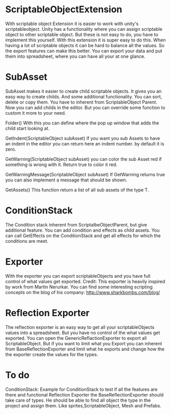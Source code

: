 # ScriptableObjectExtension
With scriptable object Extension it is easier to work with unity's scriptableobject. Unity has a functionality where you can assign scriptable object to other scriptable object. But these is not easy to do, you have to implement this yourself. With this extension it is super easy to do this. When having a lot of scriptable objects it can be hard to balance all the values. So the export features can make this better. You can export your data and put them into spreadsheet, where you can have all your at one glance.

# SubAsset
SubAsset makes it easier to create child scriptable objects. It gives you an easy way to create childs. And some additional functionality. You can sort, delete or copy them. You have to inherent from ScriptableObject Parent. Now you can add childs in the editor. But you can override some function to custom it more to your need.

Folder() With this you can define where the pop up window that adds the child start looking at.

GetIndent(ScriptableObject subAsset) If you want you sub Assets to have an indent in the editor you can return here an indent number. by default it is zero.

GetWarning(ScriptableObject subAsset) you can color the sub Asset red if something is wrong with it. Return true to color it red.

GetWarningMessage(ScriptableObject subAsset) If GetWarning returns true you can also implement a message that should be shown.

GetAssets() This function return a list of all sub assets of the type T.

# ConditionStack
The Condition stack inherent from ScriptalbeObjectParent, but give additional feature. You can add condition and effects as child assets. You can call GetEffects on the ConditionStack and get all effects for which the conditions are meet.

# Exporter
With the exporter you can export scriptableObjects and you have full control of what values get exported.
Credit: This exporter is heavily inspired by work from Martin Nerurkar. You can find some interesting scripting concepts on the blog of his company: http://www.sharkbombs.com/blog/

# Reflection Exporter
The reflection exporter is an easy way to get all your scriptableObjects values into a spreadsheet. But you have no control of the what values get exported. You can open the GenericReflactionExporter to export all ScriptableObject. But if you want to limit what you Export you can inherent from BaseReflectionExporter and limit what he exports and change how the the exporter create the values for the types.
 
# To do
ConditionStack:
Example for ConditionStack to test if all the features are there and functional
Reflection Exporter 
the BaseReflectionExporter should take care of types. He should be able to find all object the type in the project and assign them. Like sprites,ScriptableObject, Mesh and Prefabs.


